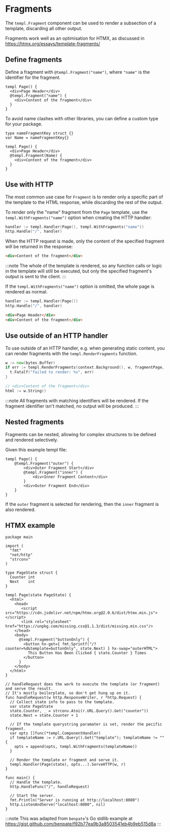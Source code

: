 # Fragments

The `templ.Fragment` component can be used to render a subsection of a template, discarding all other output.

Fragments work well as an optimisation for HTMX, as discussed in https://htmx.org/essays/template-fragments/

## Define fragments

Define a fragment with `@templ.Fragment("name")`, where `"name"` is the identifier for the fragment.

```templ
templ Page() {
  <div>Page Header</div>
  @templ.Fragment("name") {
    <div>Content of the fragment</div>
  }
}
```

To avoid name clashes with other libraries, you can define a custom type for your package.

```templ
type nameFragmentKey struct {}
var Name = nameFragmentKey{}

templ Page() {
  <div>Page Header</div>
  @templ.Fragment(Name) {
    <div>Content of the fragment</div>
  }
}
```

## Use with HTTP

The most common use case for `Fragment` is to render only a specific part of the template to the HTML response, while discarding the rest of the output.

To render only the "name" fragment from the `Page` template, use the `templ.WithFragments("name")` option when creating the HTTP handler:

```go title="main.go"
handler := templ.Handler(Page(), templ.WithFragments("name"))
http.Handle("/", handler)
```

When the HTTP request is made, only the content of the specified fragment will be returned in the response:

```html title="output.html"
<div>Content of the fragment</div>
```

:::note
The whole of the template is rendered, so any function calls or logic in the template will still be executed, but only the specified fragment's output is sent to the client.
:::

If the `templ.WithFragments("name")` option is omitted, the whole page is rendered as normal.

```go title="main.go"
handler := templ.Handler(Page())
http.Handle("/", handler)
```

```html title="output.html"
<div>Page Header</div>
<div>Content of the fragment</div>
```

## Use outside of an HTTP handler

To use outside of an HTTP handler, e.g. when generating static content, you can render fragments with the `templ.RenderFragments` function.

```go
w := new(bytes.Buffer)
if err := templ.RenderFragments(context.Background(), w, fragmentPage, "name"); err != nil {
  t.Fatalf("failed to render: %v", err)
}

// <div>Content of the fragment</div>
html := w.String()
```

:::note
All fragments with matching identifiers will be rendered. If the fragment identifier isn't matched, no output will be produced.
:::

## Nested fragments

Fragments can be nested, allowing for complex structures to be defined and rendered selectively.

Given this example templ file:

```templ
templ Page() {
	@templ.Fragment("outer") {
		<div>Outer Fragment Start</div>
		@templ.Fragment("inner") {
			<div>Inner Fragment Content</div>
		}
		<div>Outer Fragment End</div>
	}
}
```

If the `outer` fragment is selected for rendering, then the `inner` fragment is also rendered.

## HTMX example

```templ title="main.templ"
package main

import (
  "fmt"
  "net/http"
  "strconv"
)

type PageState struct {
  Counter int
  Next    int
}

templ Page(state PageState) {
  <html>
    <head>
       <script src="https://cdn.jsdelivr.net/npm/htmx.org@2.0.6/dist/htmx.min.js"></script>
       <link rel="stylesheet" href="https://unpkg.com/missing.css@1.1.3/dist/missing.min.css"/>
    </head>
    <body>
      @templ.Fragment("buttonOnly") {
        <button hx-get={ fmt.Sprintf("/?counter=%d&template=buttonOnly", state.Next) } hx-swap="outerHTML">
          This Button Has Been Clicked { state.Counter } Times
        </button>
      }
    </body>
  </html>
}

// handleRequest does the work to execute the template (or fragment) and serve the result.
// It's mostly boilerplate, so don't get hung up on it.
func handleRequest(w http.ResponseWriter, r *http.Request) {
  // Collect state info to pass to the template.
  var state PageState
  state.Counter, _ = strconv.Atoi(r.URL.Query().Get("counter"))
  state.Next = state.Counter + 1

  // If the template querystring paramater is set, render the pecific fragment.
  var opts []func(*templ.ComponentHandler)
  if templateName := r.URL.Query().Get("template"); templateName != "" {
    opts = append(opts, templ.WithFragments(templateName))
  }

  // Render the template or fragment and serve it.
  templ.Handler(Page(state), opts...).ServeHTTP(w, r)
}

func main() {
  // Handle the template.
  http.HandleFunc("/", handleRequest)
  
  // Start the server.
  fmt.Println("Server is running at http://localhost:8080")
  http.ListenAndServe("localhost:8080", nil)
}
```

:::note
This was adapted from `benpate`'s Go stdlib example at https://gist.github.com/benpate/f92b77ea9b3a8503541eb4b9eb515d8a
:::
